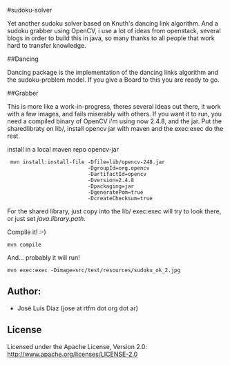 #sudoku-solver

Yet another sudoku solver based on Knuth's dancing link algorithm. And a sudoku grabber using OpenCV, i use a lot of ideas from openstack, several blogs in order to build this in java, so many thanks to all people that work hard to transfer knowledge.

##Dancing

Dancing package is the implementation of the dancing links algorithm and the sudoku-problem model. If you give a Board to this you are ready to go.

##Grabber

This is more like a work-in-progress, theres several ideas out there, it work with a few images, and fails miserably with others.
If you want it to run, you need a compiled binary of OpenCV i'm using now 2.4.8, and the jar. Put the sharedlibraty on lib/, install opencv jar with maven and the exec:exec do the rest.

install in a local maven repo opencv-jar

```
 mvn install:install-file -Dfile=lib/opencv-248.jar
                          -DgroupId=org.opencv
                          -DartifactId=opencv
                          -Dversion=2.4.8
                          -Dpackaging=jar
                          -DgeneratePom=true
                          -DcreateChecksum=true
```

For the shared library, just copy into the lib/ exec:exec will try to look there, or just set _java.library.path_.

Compile it! :-)

```
mvn compile
```

And... probably it will run!

```
mvn exec:exec -Dimage=src/test/resources/sudoku_ok_2.jpg
```

## Author:
*  José Luis Diaz (jose at rtfm dot org dot ar)

## License
Licensed under the Apache License, Version 2.0: http://www.apache.org/licenses/LICENSE-2.0
